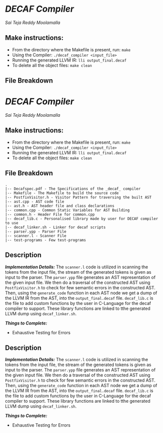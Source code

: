 # _DECAF Compiler_
_Sai Teja Reddy Moolamalla_

## Make instructions:

* From the directory where the Makefile is present, run:
	`make`
* Using the Compiler:
	`./decaf_compiler <input_file>`
* Running the generated LLVM IR:
	`lli output_final.decaf`
* To delete all the object files:
	`make clean`

## File Breakdown
# _DECAF Compiler_
_Sai Teja Reddy Moolamalla_

## Make instructions:

* From the directory where the Makefile is present, run:
	`make`
* Using the Compiler:
	`./decaf_compiler <input_file>`
* Running the generated LLVM IR:
	`lli output_final.decaf`
* To delete all the object files:
	`make clean`

## File Breakdown

```
.
|-- Decafspec.pdf - The Specifications of the _decaf_ compiler
|-- Makefile - The Makefile to build the source code
|-- PostfixVisitor.h - Visitor Pattern for traversing the built AST
|-- ast.cpp - AST code file
|-- ast.h - AST header file and class declarations
|-- common.cpp - Common Static Variables for AST Building
|-- common.h - Header File for common.cpp
|-- decaf_lib.c - Personalised library made by user for DECAF compiler to use
|-- decaf_linker.sh - Linker for decaf scripts
|-- parser.ypp - Parser File
|-- scanner.l - Scanner File
|-- test-programs - Few test-programs
```

## Description

**_Implementation Details:_** The `scanner.l` code is utilized in scanning the tokens from the input file, the stream of the generated tokens is given as input to the parser. The `parser.ypp` file generates an AST representation of the given input file. We then do a traversal of the constructed AST using `PostfixVisitor.h` to check for few semantic errors in the constructed AST. Then, using the `generate_code` function in each AST node we get a dump of the LLVM IR from the AST, into the `output_final.decaf` file. `decaf_lib.c` is the file to add custom functions by the user in C-Language for the decaf compiler to support. These library functions are linked to tthe generated LLVM dump using `decaf_linker.sh`.

**_Things to Complete:_**

- Exhaustive Testing for Errors


## Description

**_Implementation Details:_** The `scanner.l` code is utilized in scanning the tokens from the input file, the stream of the generated tokens is given as input to the parser. The `parser.ypp` file generates an AST representation of the given input file. We then do a traversal of the constructed AST using `PostfixVisitor.h` to check for few semantic errors in the constructed AST. Then, using the `generate_code` function in each AST node we get a dump of the LLVM IR from the AST, into the `output_final.decaf` file. `decaf_lib.c` is the file to add custom functions by the user in C-Language for the decaf compiler to support. These library functions are linked to tthe generated LLVM dump using `decaf_linker.sh`.

**_Things to Complete:_**

- Exhaustive Testing for Errors

